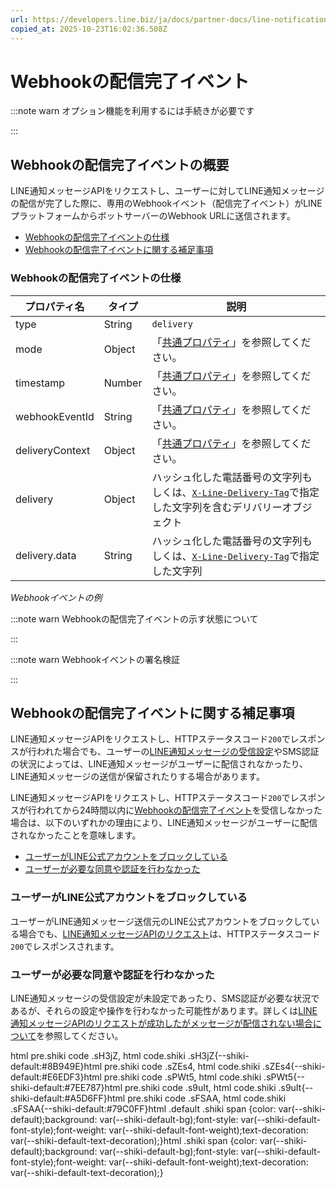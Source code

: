 ```yaml
---
url: https://developers.line.biz/ja/docs/partner-docs/line-notification-messages/message-sending-complete-webhook-event/
copied_at: 2025-10-23T16:02:36.508Z
---
```

# Webhookの配信完了イベント

:::note warn
オプション機能を利用するには手続きが必要です

:::

## Webhookの配信完了イベントの概要

LINE通知メッセージAPIをリクエストし、ユーザーに対してLINE通知メッセージの配信が完了した際に、専用のWebhookイベント（配信完了イベント）がLINEプラットフォームからボットサーバーのWebhook URLに送信されます。

*   [Webhookの配信完了イベントの仕様](#receive-delivery-event)
*   [Webhookの配信完了イベントに関する補足事項](#we-cant-receive-a-delivery-webhook-event)

### Webhookの配信完了イベントの仕様

| プロパティ名 | タイプ | 説明 |
| --- | --- | --- |
| type | String | `delivery` |
| mode | Object | 「[共通プロパティ](https://developers.line.biz/ja/reference/messaging-api/#common-properties)」を参照してください。 |
| timestamp | Number | 「[共通プロパティ](https://developers.line.biz/ja/reference/messaging-api/#common-properties)」を参照してください。 |
| webhookEventId | String | 「[共通プロパティ](https://developers.line.biz/ja/reference/messaging-api/#common-properties)」を参照してください。 |
| deliveryContext | Object | 「[共通プロパティ](https://developers.line.biz/ja/reference/messaging-api/#common-properties)」を参照してください。 |
| delivery | Object | ハッシュ化した電話番号の文字列もしくは、[`X-Line-Delivery-Tag`](https://developers.line.biz/ja/reference/line-notification-messages/#send-line-notification-message-template-request-headers)で指定した文字列を含むデリバリーオブジェクト |
| delivery.data | String | ハッシュ化した電話番号の文字列もしくは、[`X-Line-Delivery-Tag`](https://developers.line.biz/ja/reference/line-notification-messages/#send-line-notification-message-template-request-headers)で指定した文字列 |

_Webhookイベントの例_

:::note warn
Webhookの配信完了イベントの示す状態について

:::

:::note warn
Webhookイベントの署名検証

:::

## Webhookの配信完了イベントに関する補足事項

LINE通知メッセージAPIをリクエストし、HTTPステータスコード`200`でレスポンスが行われた場合でも、ユーザーの[LINE通知メッセージの受信設定](https://developers.line.biz/ja/docs/partner-docs/line-notification-messages/technical-specs/#how-to-consent-for-line-notification-messages)やSMS認証の状況によっては、LINE通知メッセージがユーザーに配信されなかったり、LINE通知メッセージの送信が保留されたりする場合があります。

LINE通知メッセージAPIをリクエストし、HTTPステータスコード`200`でレスポンスが行われてから24時間以内に[Webhookの配信完了イベント](https://developers.line.biz/ja/docs/partner-docs/line-notification-messages/message-sending-complete-webhook-event/)を受信しなかった場合は、以下のいずれかの理由により、LINE通知メッセージがユーザーに配信されなかったことを意味します。

*   [ユーザーがLINE公式アカウントをブロックしている](#user-blocked-your-account)
*   [ユーザーが必要な同意や認証を行わなかった](#user-didnt-action-taken)

### ユーザーがLINE公式アカウントをブロックしている

ユーザーがLINE通知メッセージ送信元のLINE公式アカウントをブロックしている場合でも、[LINE通知メッセージAPIのリクエスト](https://developers.line.biz/ja/docs/partner-docs/line-notification-messages/technical-specs/#about-pnp-api-block-response)は、HTTPステータスコード`200`でレスポンスされます。

### ユーザーが必要な同意や認証を行わなかった

LINE通知メッセージの受信設定が未設定であったり、SMS認証が必要な状況であるが、それらの設定や操作を行わなかった可能性があります。詳しくは[LINE通知メッセージAPIのリクエストが成功したがメッセージが配信されない場合について](https://developers.line.biz/ja/docs/partner-docs/line-notification-messages/technical-specs/#why-i-cant-receive-line-notification-messages)を参照してください。

html pre.shiki code .sH3jZ, html code.shiki .sH3jZ{--shiki-default:#8B949E}html pre.shiki code .sZEs4, html code.shiki .sZEs4{--shiki-default:#E6EDF3}html pre.shiki code .sPWt5, html code.shiki .sPWt5{--shiki-default:#7EE787}html pre.shiki code .s9uIt, html code.shiki .s9uIt{--shiki-default:#A5D6FF}html pre.shiki code .sFSAA, html code.shiki .sFSAA{--shiki-default:#79C0FF}html .default .shiki span {color: var(--shiki-default);background: var(--shiki-default-bg);font-style: var(--shiki-default-font-style);font-weight: var(--shiki-default-font-weight);text-decoration: var(--shiki-default-text-decoration);}html .shiki span {color: var(--shiki-default);background: var(--shiki-default-bg);font-style: var(--shiki-default-font-style);font-weight: var(--shiki-default-font-weight);text-decoration: var(--shiki-default-text-decoration);}